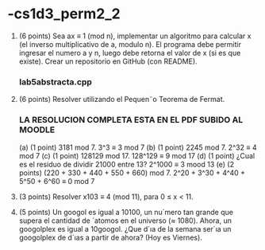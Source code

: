 # -cs1d3_perm2_2

1. (6 points) Sea ax ≡ 1 (mod n), implementar un algoritmo para calcular x (el inverso multiplicativo de a, modulo n). El programa debe permitir ingresar el numero a y n, luego debe retorna el valor de x (si es que existe). Crear un repositorio en GitHub (con README).
    ### lab5abstracta.cpp
    
2.	(6 points)  Resolver utilizando el Pequen˜o  Teorema  de  Fermat.

     ### LA RESOLUCION COMPLETA ESTA EN EL PDF SUBIDO AL MOODLE

    (a)	(1 point)  3181  mod 7.
            3^3 ≡ 3 mod 7
    (b)	(1 point)  2245  mod 7.
            2^32 ≡ 4 mod 7
    (c) (1 point)  128129  mod 17.
            128^129 ≡ 9 mod 17
    (d) (1 point) ¿Cual es el residuo de dividir 21000 entre 13?
            2^1000 ≡ 3 mood 13
    (e) (2 points) (220 + 330 + 440 + 550 + 660) mod 7.
            2^20 + 3^30 + 4^40 + 5^50 + 6^60 ≡ 0 mod 7

3.	(3 points) Resolver x103 ≡ 4 (mod 11), para 0 ≤ x < 11.
4.	(5 points)  Un googol  es igual a 10100, un nu´mero tan grande que supera el cantidad de ´atomos en el universo (≈ 1080). Ahora, un googolplex es igual a 10googol.  ¿Que d´ıa de la semana ser´ıa un googolplex de d´ıas a partir de ahora? (Hoy es Viernes).

